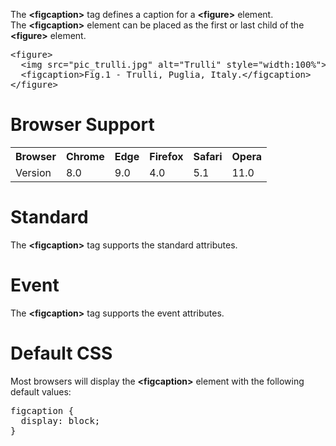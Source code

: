 The <b>&lt;figcaption&gt;</b> tag defines a caption for a <b>&lt;figure&gt;</b> element.
<br>
The <b>&lt;figcaption&gt;</b> element can be placed as the first or last child of the <b>&lt;figure&gt;</b> element.
<pre>
&lt;figure&gt;
  &lt;img src="pic_trulli.jpg" alt="Trulli" style="width:100%"&gt;
  &lt;figcaption&gt;Fig.1 - Trulli, Puglia, Italy.&lt;/figcaption&gt;
&lt;/figure&gt;
</pre>
<h1>Browser Support</h1>
<table class="ws-table-all notranslate">
  <tr>
    <th>Browser</th>
    <th>Chrome</th>
    <th>Edge</th>
    <th>Firefox</th>
    <th>Safari</th>
    <th>Opera</th>
  </tr>
  <tr>
    <td>Version</td>
    <td>8.0</td>
    <td>9.0</td>
    <td>4.0</td>
    <td>5.1</td>
    <td>11.0</td>
  </tr>
</table>
<h1>Standard</h1>
The <b>&lt;figcaption&gt;</b> tag supports the standard attributes.
<h1>Event</h1>
The <b>&lt;figcaption&gt;</b> tag supports the event attributes.
<h1>Default CSS</h1>
Most browsers will display the <b>&lt;figcaption&gt;</b> element with the following default values:
<pre>
figcaption {
  display: block;
}
</pre>
